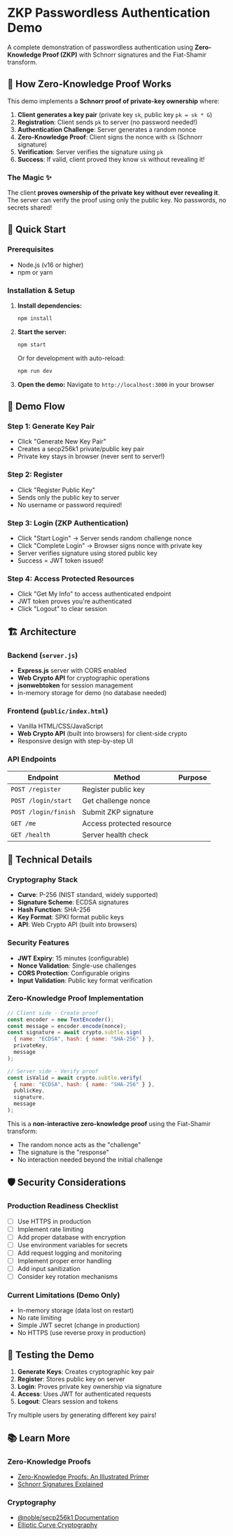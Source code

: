 # ZKP Passwordless Authentication Demo

A complete demonstration of passwordless authentication using **Zero-Knowledge Proof (ZKP)** with Schnorr signatures and the Fiat-Shamir transform.

## 🔐 How Zero-Knowledge Proof Works

This demo implements a **Schnorr proof of private-key ownership** where:

1. **Client generates a key pair** (private key `sk`, public key `pk = sk * G`)
2. **Registration**: Client sends `pk` to server (no password needed!)
3. **Authentication Challenge**: Server generates a random nonce
4. **Zero-Knowledge Proof**: Client signs the nonce with `sk` (Schnorr signature)
5. **Verification**: Server verifies the signature using `pk`
6. **Success**: If valid, client proved they know `sk` without revealing it!

### The Magic ✨

The client **proves ownership of the private key without ever revealing it**. The server can verify the proof using only the public key. No passwords, no secrets shared!

## 🚀 Quick Start

### Prerequisites

- Node.js (v16 or higher)
- npm or yarn

### Installation & Setup

1. **Install dependencies:**
   ```bash
   npm install
   ```

2. **Start the server:**
   ```bash
   npm start
   ```
   
   Or for development with auto-reload:
   ```bash
   npm run dev
   ```

3. **Open the demo:**
   Navigate to `http://localhost:3000` in your browser

## 🎯 Demo Flow

### Step 1: Generate Key Pair
- Click "Generate New Key Pair"
- Creates a secp256k1 private/public key pair
- Private key stays in browser (never sent to server!)

### Step 2: Register
- Click "Register Public Key"
- Sends only the public key to server
- No username or password required!

### Step 3: Login (ZKP Authentication)
- Click "Start Login" → Server sends random challenge nonce
- Click "Complete Login" → Browser signs nonce with private key
- Server verifies signature using stored public key
- Success = JWT token issued!

### Step 4: Access Protected Resources
- Click "Get My Info" to access authenticated endpoint
- JWT token proves you're authenticated
- Click "Logout" to clear session

## 🏗️ Architecture

### Backend (`server.js`)
- **Express.js** server with CORS enabled
- **Web Crypto API** for cryptographic operations
- **jsonwebtoken** for session management
- In-memory storage for demo (no database needed)

### Frontend (`public/index.html`)
- Vanilla HTML/CSS/JavaScript
- **Web Crypto API** (built into browsers) for client-side crypto
- Responsive design with step-by-step UI

### API Endpoints

| Endpoint | Method | Purpose |
|----------|--------|---------|
| `POST /register` | Register public key |
| `POST /login/start` | Get challenge nonce |
| `POST /login/finish` | Submit ZKP signature |
| `GET /me` | Access protected resource |
| `GET /health` | Server health check |

## 🔧 Technical Details

### Cryptography Stack
- **Curve**: P-256 (NIST standard, widely supported)
- **Signature Scheme**: ECDSA signatures
- **Hash Function**: SHA-256
- **Key Format**: SPKI format public keys
- **API**: Web Crypto API (built into browsers)

### Security Features
- **JWT Expiry**: 15 minutes (configurable)
- **Nonce Validation**: Single-use challenges
- **CORS Protection**: Configurable origins
- **Input Validation**: Public key format verification

### Zero-Knowledge Proof Implementation

```javascript
// Client side - Create proof
const encoder = new TextEncoder();
const message = encoder.encode(nonce);
const signature = await crypto.subtle.sign(
  { name: "ECDSA", hash: { name: "SHA-256" } },
  privateKey,
  message
);

// Server side - Verify proof  
const isValid = await crypto.subtle.verify(
  { name: "ECDSA", hash: { name: "SHA-256" } },
  publicKey,
  signature,
  message
);
```

This is a **non-interactive zero-knowledge proof** using the Fiat-Shamir transform:
- The random nonce acts as the "challenge"
- The signature is the "response" 
- No interaction needed beyond the initial challenge

## 🛡️ Security Considerations

### Production Readiness Checklist
- [ ] Use HTTPS in production
- [ ] Implement rate limiting
- [ ] Add proper database with encryption
- [ ] Use environment variables for secrets
- [ ] Add request logging and monitoring
- [ ] Implement proper error handling
- [ ] Add input sanitization
- [ ] Consider key rotation mechanisms

### Current Limitations (Demo Only)
- In-memory storage (data lost on restart)
- No rate limiting
- Simple JWT secret (change in production)
- No HTTPS (use reverse proxy in production)

## 🧪 Testing the Demo

1. **Generate Keys**: Creates cryptographic key pair
2. **Register**: Stores public key on server
3. **Login**: Proves private key ownership via signature
4. **Access**: Uses JWT for authenticated requests
5. **Logout**: Clears session and tokens

Try multiple users by generating different key pairs!

## 📚 Learn More

### Zero-Knowledge Proofs
- [Zero-Knowledge Proofs: An Illustrated Primer](https://blog.cryptographyengineering.com/2014/11/27/zero-knowledge-proofs-illustrated-primer/)
- [Schnorr Signatures Explained](https://medium.com/coinmonks/schnorr-signatures-explained-3d2b5b2d2c8c)

### Cryptography
- [@noble/secp256k1 Documentation](https://github.com/paulmillr/noble-secp256k1)
- [Elliptic Curve Cryptography](https://andrea.corbellini.name/2015/05/17/elliptic-curve-cryptography-a-gentle-introduction/)

